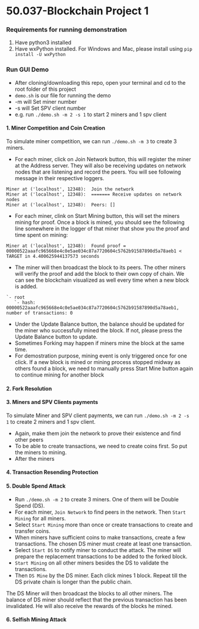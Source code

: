 # 50.037-Blockchain Project 1

### Requirements for running demonstration
1. Have python3 installed
2. Have wxPython installed. 
   For Windows and Mac, please install using `pip install -U wxPython`

### Run GUI Demo
- After cloning/downloading this repo, open your terminal and cd to the root folder of this project
- `demo.sh` is our file for running the demo
- -m will Set miner number
- -s will Set SPV client number
- e.g. run `./demo.sh -m 2 -s 1` to start 2 miners and 1 spv client


#### 1. Miner Competition and Coin Creation
To simulate miner competition, we can run `./demo.sh -m 3` to create 3 miners.
- For each miner, click on Join Network button, this will register the miner at the Address server. They will also be receiving updates on network nodes that are listening and record the peers. You will see following message in their respective loggers.
```
Miner at ('localhost', 12348):  Join the network
Miner at ('localhost', 12348):  ======= Receive updates on network nodes
Miner at ('localhost', 12348):  Peers: []
```
- For each miner, clink on Start Mining button, this will set the miners mining for proof. Once a block is mined, you should see the following line somewhere in the logger of that miner that show you the proof and time spent on mining:
```
Miner at ('localhost', 12348):  Found proof = 00000522aaafc965668e4c0e5ae034c87a7720604c5762b91587890d5a78aeb1 < TARGET in 4.400625944137573 seconds
```
- The miner will then broadcast the block to its peers. The other miners will verify the proof and add the block to their own copy of chain. We can see the blockchain visualized as well every time when a new block is added. 
```
`- root
   `- hash: 00000522aaafc965668e4c0e5ae034c87a7720604c5762b91587890d5a78aeb1, number of transactions: 0
```

- Under the Update Balance button, the balance should be updated for the miner who successfully mined the block. If not, please press the Update Balance button to update.
- Sometimes Forking may happen if miners mine the block at the same time.
- For demostration purpose, mining event is only triggered once for one click. If a new block is mined or mining process stopped midway as others found a block, we need to manually press Start Mine button again to continue mining for another block

#### 2. Fork Resolution


#### 3. Miners and SPV Clients payments
To simulate Miner and SPV client payments, we can run `./demo.sh -m 2 -s 1` to create 2 miners and 1 spv client.
- Again, make them join the network to prove their existence and find other peers
- To be able to create transactions, we need to create coins first. So put the miners to mining.
- After the miners

#### 4. Transaction Resending Protection

#### 5. Double Spend Attack
- Run `./demo.sh -m 2` to create 3 miners. One of them will be Double Spend (DS).
- For each miner, `Join Network` to find peers in the network. Then `Start Mining` for all miners.
- Select `Start Mining` more than once or create transactions to create and transfer coins.
- When miners have sufficient coins to make transactions, create a few transactions. The chosen DS miner must create at least one transaction.
- Select `Start DS` to notify miner to conduct the attack. The miner will prepare the replacement transactions to be added to the forked block.
- `Start Mining` on all other miners besides the DS to validate the transactions.
- Then `DS Mine` by the DS miner. Each click mines 1 block. Repeat till the DS private chain is longer than the public chain.

The DS Miner will then broadcast the blocks to all other miners. The balance of DS miner should reflect that the previous transaction has been invalidated. He will also receive the rewards of the blocks he mined.

#### 6. Selfish Mining Attack




